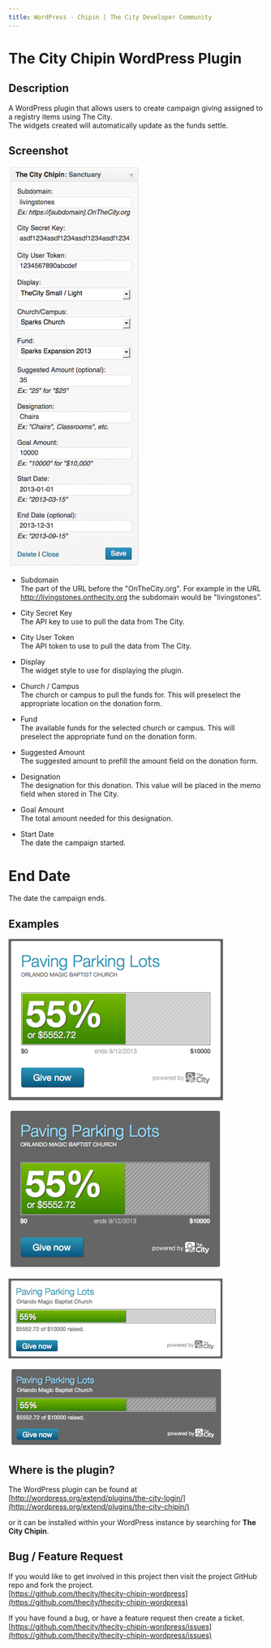 ```yaml
---
title: WordPress - Chipin | The City Developer Community
---
```


# The City Chipin WordPress Plugin


## Description

A WordPress plugin that allows users to create campaign giving assigned to a registry items using The City.  
The widgets created will automatically update as the funds settle.



## Screenshot

![Screenshot](/images/wordpress-chipin/widget.png) 

* Subdomain  
The part of the URL before the "OnTheCity.org".  For example in the URL http://livingstones.onthecity.org the subdomain would be "livingstones".

* City Secret Key  
The API key to use to pull the data from The City.

* City User Token  
The API token to use to pull the data from The City.

* Display  
The widget style to use for displaying the plugin.

* Church / Campus  
The church or campus to pull the funds for. This will preselect the appropriate location on the donation form.

* Fund  
The available funds for the selected church or campus.  This will preselect the appropriate fund on the donation form.

* Suggested Amount  
The suggested amount to prefill the amount field on the donation form.

* Designation  
The designation for this donation.  This value will be placed in the memo field when stored in The City.

* Goal Amount  
The total amount needed for this designation.

* Start Date  
The date the campaign started.

# End Date  
The date the campaign ends.


## Examples

![Example 1](/images/wordpress-chipin/example1.png) 

![Example 2](/images/wordpress-chipin/example2.png) 

![Example 3](/images/wordpress-chipin/example3.png) 

![Example 4](/images/wordpress-chipin/example4.png) 


## Where is the plugin?

The WordPress plugin can be found at  
[http://wordpress.org/extend/plugins/the-city-login/](http://wordpress.org/extend/plugins/the-city-chipin/) 

or it can be installed within your WordPress instance by searching for **The City Chipin**.



## Bug / Feature Request

If you would like to get involved in this project then visit the project GitHub repo and fork the project.  
[https://github.com/thecity/thecity-chipin-wordpress](https://github.com/thecity/thecity-chipin-wordpress) 


If you have found a bug, or have a feature request then create a ticket.  
[https://github.com/thecity/thecity-chipin-wordpress/issues](https://github.com/thecity/thecity-chipin-wordpress/issues)
